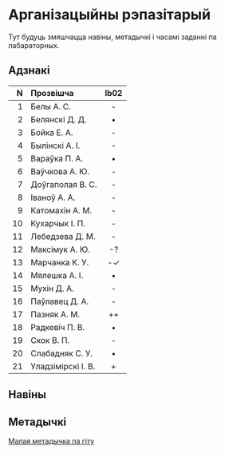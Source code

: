 # Арганізацыйны рэпазітарый

Тут будуць змяшчацца навіны, метадычкі і часамі заданні па лабараторных.

## Адзнакі


|N  |Прозвішча         |lb02|
|--:|:-----------------|:--:|
|  1|Белы А. С.        |- |
|  2|Белянскі Д. Д.    |• |
|  3|Бойка Е. А.       |- |
|  4|Былінскі А. І.    |- |
|  5|Вараўка П. А.     |• |
|  6|Ваўчкова А. Ю.    |- |
|  7|Доўгаполая В. С.  |- |
|  8|Іваноў А. А.      |- |
|  9|Катомахін А. М.   |- |
| 10|Кухарчык І. П.    |- |
| 11|Лебедзева Д. М.   |- |
| 12|Максімук А. Ю.    |-?|
| 13|Марчанка К. У.    |-✓|
| 14|Мялешка А. І.     |• |
| 15|Мухін Д. А.       |- |
| 16|Паўлавец Д. А.    |- |
| 17|Пазняк А. М.      |++|
| 18|Радкевіч П. В.    |• |
| 19|Скок В. П.        |- |
| 20|Слабадняк С. У.   |• |
| 21|Уладзімірскі І. В.|+ |


## Навіны


## Метадычкі
[Малая метадычка па гіту](https://github.com/BSU2013gr4Lego/Example/releases/download/gitPdf/AboutGit.pdf)
